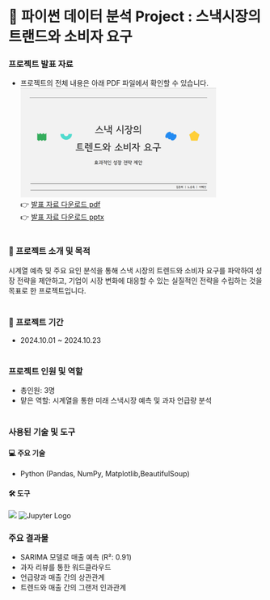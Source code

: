 # 🌟 파이썬 데이터 분석 Project : 스낵시장의 트랜드와 소비자 요구

### 프로젝트 발표 자료
- 프로젝트의 전체 내용은 아래 PDF 파일에서 확인할 수 있습니다.<br>
[<img src="portfolio4.png" width="387px" alt="파이썬 데이터 분석 포트폴리오">](파이썬포트폴리오.pdf)</br>
  👉 [발표 자료 다운로드 pdf](https://github.com/Kim-Jun-Hee/project4/blob/main/파이썬포트폴리오.pdf)  
  👉 [발표 자료 다운로드 pptx](https://github.com/Kim-Jun-Hee/project4/blob/main/python_port.pptx)
<br></br>
### 📂 프로젝트 소개 및 목적
시계열 예측 및 주요 요인 분석을 통해 스낵 시장의 트렌드와 소비자 요구를 파악하여 성장 전략을 제안하고, 기업이 시장 변화에 대응할 수 있는 실질적인 전략을 수립하는 것을 목표로 한 프로젝트입니다.
<br></br>
### 📅 프로젝트 기간
- 2024.10.01 ~ 2024.10.23
<br></br>
### 프로젝트 인원 및 역할
- 총인원: 3명
- 맡은 역할: 시계열을 통한 미래 스낵시장 예측 및 과자 언급량 분석
<br></br>
### 사용된 기술 및 도구

#### 💻 주요 기술
- Python (Pandas, NumPy, Matplotlib,BeautifulSoup)

#### 🛠️ 도구
<img src="https://dummyimage.com/10x1/ffffff/ffffff" width="10"/> ![Jupyter Logo](https://jupyter.org/assets/homepage/main-logo.svg)

### 주요 결과물
- SARIMA 모델로 매출 예측 (R²: 0.91)
- 과자 리뷰를 통한 워드클라우드
- 언급량과 매출 간의 상관관계
- 트렌드와 매출 간의 그랜저 인과관계
